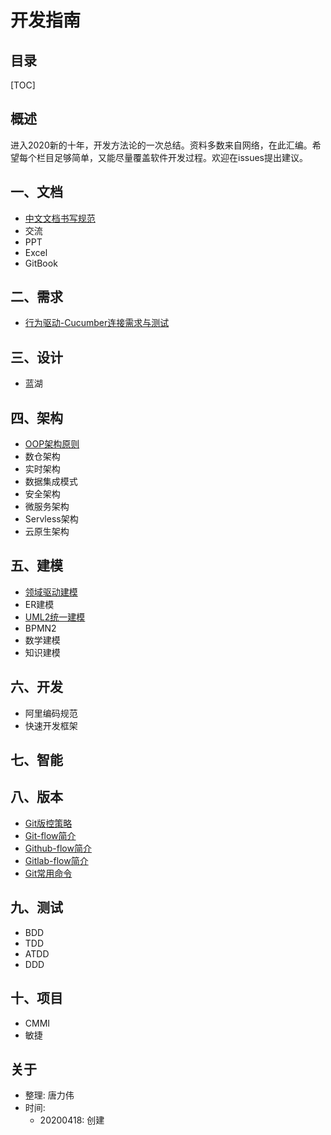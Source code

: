 # 开发指南

## 目录

[TOC]

## 概述

进入2020新的十年，开发方法论的一次总结。资料多数来自网络，在此汇编。希望每个栏目足够简单，又能尽量覆盖软件开发过程。欢迎在issues提出建议。

## 一、文档


- [中文文档书写规范](document/README.md)
- 交流
- PPT
- Excel
- GitBook


## 二、需求


- [行为驱动-Cucumber连接需求与测试](requirement/bdd/cucumber/quick_start.md)


## 三、设计

- 蓝湖

## 四、架构


- [OOP架构原则](architecture/oop_role.md)
- 数仓架构
- 实时架构
- 数据集成模式
- 安全架构
- 微服务架构
- Servless架构
- 云原生架构


## 五、建模


- [领域驱动建模](modeling/ddd/Domain-Driven-Design.md)
- ER建模
- [UML2统一建模](design/uml/uml.md)
- BPMN2
- 数学建模
- 知识建模


## 六、开发

- 阿里编码规范
- 快速开发框架

## 七、智能

## 八、版本

- [Git版控策略](version/choose.md)
- [Git-flow简介](version/git_flow.md)
- [Github-flow简介](version/github_flow.md)
- [Gitlab-flow简介](version/gitlab_flow.md)
- [Git常用命令](version/git.md)

## 九、测试

- BDD
- TDD
- ATDD
- DDD

## 十、项目

- CMMI
- 敏捷

## 关于

- 整理: 唐力伟
- 时间: 
  - 20200418: 创建



